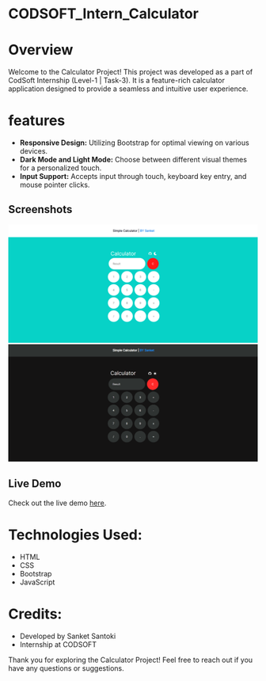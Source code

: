 # CODSOFT_Intern_Calculator

# Overview
Welcome to the Calculator Project! This project was developed as a part of CodSoft Internship (Level-1 | Task-3). It is a feature-rich calculator application designed to provide a seamless and intuitive user experience.

# features
- **Responsive Design:** Utilizing Bootstrap for optimal viewing on various devices.
- **Dark Mode and Light Mode:** Choose between different visual themes for a personalized touch.
- **Input Support:** Accepts input through touch, keyboard key entry, and mouse pointer clicks.

## Screenshots
![app](assets/image2.png) 
![app](assets/image1.png) 

## Live Demo
Check out the live demo [here](https://sanket-santoki.github.io/CODSOFT_Intern_Calculator).

# Technologies Used:
- HTML
- CSS
- Bootstrap
- JavaScript

# Credits:
- Developed by Sanket Santoki
- Internship at CODSOFT

Thank you for exploring the Calculator Project! Feel free to reach out if you have any questions or suggestions.
